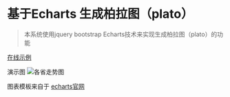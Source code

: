 
# 基于Echarts 生成柏拉图（plato）


> 本系统使用jquery bootstrap Echarts技术来实现生成柏拉图（plato）的功能


[在线示例](http://www.graz.pub/echarts/plato/)

 
演示图
![各省走势图](www.graz.pub/echarts/plato/demo/demo.png)

 
图表模板来自于 [echarts官网](https://www.echartsjs.com/zh/index.html)


